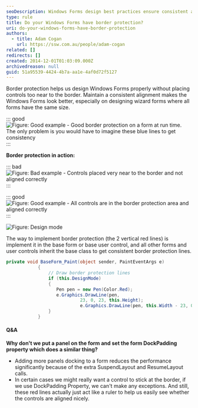 ```yaml
---
seoDescription: Windows Forms design best practices ensure consistent alignment and border protection with red lines serving as a visual guide for perfect spacing.
type: rule
title: Do your Windows Forms have border protection?
uri: do-your-windows-forms-have-border-protection
authors:
  - title: Adam Cogan
    url: https://ssw.com.au/people/adam-cogan
related: []
redirects: []
created: 2014-12-01T01:03:09.000Z
archivedreason: null
guid: 51a95539-4424-4b7a-aa1e-4af0d72f5127
---
```


Border protection helps us design Windows Forms properly without placing controls too near to the border. Maintain a consistent alignment makes the Windows Forms look better, especially on designing wizard forms where all forms have the same size.

<!--endintro-->

::: good  
![Figure: Good example - Good border protection on a form at run time. The only problem is you would have to imagine these blue lines to get consistency](/BorderProtectionExample.gif)  
:::

**Border protection in action:**

::: bad  
![Figure: Bad example - Controls placed very near to the border and not aligned correctly](/BorderProtectionBad.gif)  
:::

::: good  
![Figure: Good example - All controls are in the border protection area and aligned correctly](/BorderProtectionGood.gif)  
:::

![Figure: Design mode](/BorderProtectionDesign.gif)

The way to implement border protection (the 2 vertical red lines) is implement it in the base form or base user control, and all other forms and user controls inherit the base class to get consistent border protection lines.

```csharp
private void BaseForm_Paint(object sender, PaintEventArgs e)
            {
                // Draw border protection lines
                if (this.DesignMode)
                {
                   Pen pen = new Pen(Color.Red);
                   e.Graphics.DrawLine(pen,
                            23, 0, 23, this.Height);
                            e.Graphics.DrawLine(pen, this.Width - 23, 0, this.Width - 23, this.Height);
                }
            }
```

#### Q&A

**Why don't we put a panel on the form and set the form DockPadding property which does a similar thing?**

* Adding more panels docking to a form reduces the performance significantly because of the extra SuspendLayout and ResumeLayout calls.
* In certain cases we might really want a control to stick at the border, if we use DockPadding Property, we can't make any exceptions. And still, these red lines actually just act like a ruler to help us easily see whether the controls are aligned nicely.
